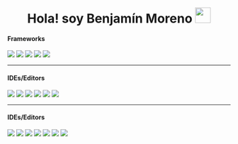 <h1 align="center">Hola! soy Benjamín Moreno <img src="https://media.giphy.com/media/hvRJCLFzcasrR4ia7z/giphy.gif" width="35"></h1>

<h4> Frameworks </h4>
<span>
<img src="https://img.shields.io/badge/.NET-5C2D91?style=for-the-badge&logo=.net&logoColor=white">
<img src="https://img.shields.io/badge/astro-%232C2052.svg?style=for-the-badge&logo=astro&logoColor=white">
<img src="https://img.shields.io/badge/bootstrap-%238511FA.svg?style=for-the-badge&logo=bootstrap&logoColor=white">
<img src="https://img.shields.io/badge/Electron-191970?style=for-the-badge&logo=Electron&logoColor=white">
<img src="https://img.shields.io/badge/flask-%23000.svg?style=for-the-badge&logo=flask&logoColor=white">
</span>

<hr>
<h4> IDEs/Editors </h4>
<span>
<img src="https://img.shields.io/badge/android%20studio-346ac1?style=for-the-badge&logo=android%20studio&logoColor=whit">
<img src="https://img.shields.io/badge/pycharm-143?style=for-the-badge&logo=pycharm&logoColor=black&color=black&labelColor=green">
<img src="https://img.shields.io/badge/Spyder-838485?style=for-the-badge&logo=spyder%20ide&logoColor=maroon">
<img src="https://img.shields.io/badge/Visual%20Studio%20Code-0078d7.svg?style=for-the-badge&logo=visual-studio-code&logoColor=white">
<img src="https://img.shields.io/badge/Visual%20Studio-5C2D91.svg?style=for-the-badge&logo=visual-studio&logoColor=white">
<img src="https://img.shields.io/badge/Atom-%2366595C.svg?style=for-the-badge&logo=atom&logoColor=white">
</span>

<hr>
<span>
<h4> IDEs/Editors </h4>
<img src="https://img.shields.io/badge/java-%23ED8B00.svg?style=for-the-badge&logo=openjdk&logoColor=white">
<img src="https://img.shields.io/badge/javascript-%23323330.svg?style=for-the-badge&logo=javascript&logoColor=%23F7DF1E">
<img src="https://img.shields.io/badge/php-%23777BB4.svg?style=for-the-badge&logo=php&logoColor=white">
<img src="https://img.shields.io/badge/python-3670A0?style=for-the-badge&logo=python&logoColor=ffdd54">
<img src="https://img.shields.io/badge/kotlin-%237F52FF.svg?style=for-the-badge&logo=kotlin&logoColor=white">
<img src="https://img.shields.io/badge/lua-%232C2D72.svg?style=for-the-badge&logo=lua&logoColor=white">


  <img src="https://img.shields.io/badge/html5-%23E34F26.svg?style=for-the-badge&logo=html5&logoColor=white">
</span>
